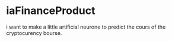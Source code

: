 # iaFinanceProduct
i want to make a little artificial neurone to predict the cours of the cryptocurency bourse.
